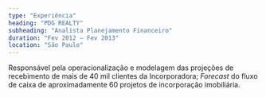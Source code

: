 ```yaml
---
type: "Experiência"
heading: "PDG REALTY"
subheading: "Analista Planejamento Financeiro"
duration: "Fev 2012 – Fev 2013"
location: "São Paulo"
---
```

Responsável pela operacionalização e modelagem das projeções de recebimento de mais de 40 mil clientes da Incorporadora; *Forecast* do fluxo de caixa de aproximadamente 60 projetos de incorporação imobiliária.